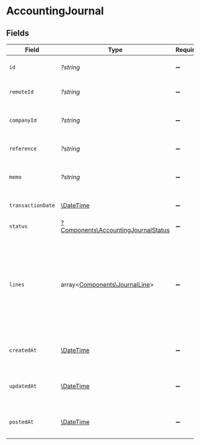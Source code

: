 # AccountingJournal


## Fields

| Field                                                                                                                              | Type                                                                                                                               | Required                                                                                                                           | Description                                                                                                                        | Example                                                                                                                            |
| ---------------------------------------------------------------------------------------------------------------------------------- | ---------------------------------------------------------------------------------------------------------------------------------- | ---------------------------------------------------------------------------------------------------------------------------------- | ---------------------------------------------------------------------------------------------------------------------------------- | ---------------------------------------------------------------------------------------------------------------------------------- |
| `id`                                                                                                                               | *?string*                                                                                                                          | :heavy_minus_sign:                                                                                                                 | Unique identifier                                                                                                                  | 8187e5da-dc77-475e-9949-af0f1fa4e4e3                                                                                               |
| `remoteId`                                                                                                                         | *?string*                                                                                                                          | :heavy_minus_sign:                                                                                                                 | Provider's unique identifier                                                                                                       | 8187e5da-dc77-475e-9949-af0f1fa4e4e3                                                                                               |
| `companyId`                                                                                                                        | *?string*                                                                                                                          | :heavy_minus_sign:                                                                                                                 | ID of the company this journal belongs to                                                                                          | comp_123456789                                                                                                                     |
| `reference`                                                                                                                        | *?string*                                                                                                                          | :heavy_minus_sign:                                                                                                                 | Reference number for the journal                                                                                                   | JRN-2024-001                                                                                                                       |
| `memo`                                                                                                                             | *?string*                                                                                                                          | :heavy_minus_sign:                                                                                                                 | Memo or description for the journal                                                                                                | Monthly closing entries                                                                                                            |
| `transactionDate`                                                                                                                  | [\DateTime](https://www.php.net/manual/en/class.datetime.php)                                                                      | :heavy_minus_sign:                                                                                                                 | Date of the journal transaction                                                                                                    | 2024-03-20T10:00:00Z                                                                                                               |
| `status`                                                                                                                           | [?Components\AccountingJournalStatus](../../Models/Components/AccountingJournalStatus.md)                                          | :heavy_minus_sign:                                                                                                                 | Status of the journal                                                                                                              |                                                                                                                                    |
| `lines`                                                                                                                            | array<[Components\JournalLine](../../Models/Components/JournalLine.md)>                                                            | :heavy_minus_sign:                                                                                                                 | List of journal lines                                                                                                              | [<br/>{<br/>"id": "line_1",<br/>"account_id": "acc_123",<br/>"description": "Payment for office supplies",<br/>"amount": 10010,<br/>"tax_amount": 2002<br/>}<br/>] |
| `createdAt`                                                                                                                        | [\DateTime](https://www.php.net/manual/en/class.datetime.php)                                                                      | :heavy_minus_sign:                                                                                                                 | Timestamp when the journal was created                                                                                             | 2024-03-20T10:00:00Z                                                                                                               |
| `updatedAt`                                                                                                                        | [\DateTime](https://www.php.net/manual/en/class.datetime.php)                                                                      | :heavy_minus_sign:                                                                                                                 | Timestamp when the journal was last updated                                                                                        | 2024-03-20T10:00:00Z                                                                                                               |
| `postedAt`                                                                                                                         | [\DateTime](https://www.php.net/manual/en/class.datetime.php)                                                                      | :heavy_minus_sign:                                                                                                                 | Timestamp when the journal was posted                                                                                              | 2024-03-20T10:00:00Z                                                                                                               |